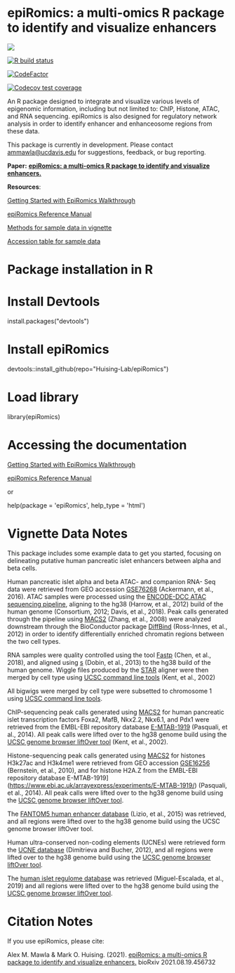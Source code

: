 # epiRomics: a multi-omics R package to identify and visualize enhancers

[![](https://img.shields.io/badge/Altmetric-13-green.svg)](https://www.altmetric.com/details/112068712)

[![R build status](https://github.com/Huising-Lab/epiRomics/workflows/R-CMD-check/badge.svg)](https://github.com/Huising-Lab/epiRomics/actions)

[![CodeFactor](https://www.codefactor.io/repository/github/huising-lab/epiromics/badge)](https://www.codefactor.io/repository/github/huising-lab/epiromics)

 <!-- badges: start -->
  [![Codecov test coverage](https://codecov.io/gh/Huising-Lab/epiRomics/branch/main/graph/badge.svg)](https://codecov.io/gh/Huising-Lab/epiRomics?branch=main)
  <!-- badges: end -->
  
An R package designed to integrate and visualize various levels of epigenomic information, including but not limited to: ChIP, Histone, ATAC, and RNA sequencing. epiRomics is also designed for regulatory network analysis in order to identify enhancer and enhanceosome regions from these data. 

This package is currently in development. Please contact <ammawla@ucdavis.edu> for suggestions, feedback, or bug reporting.

**Paper:** [**epiRomics: a multi-omics R package to identify and visualize enhancers.**](https://www.biorxiv.org/content/10.1101/2021.08.19.456732v1)


**Resources**:

[Getting Started with EpiRomics Walkthrough](https://github.com/Huising-Lab/epiRomics/blob/main/doc/getting-started-with-epiRomics.pdf)

[epiRomics Reference Manual](https://github.com/Huising-Lab/epiRomics/blob/main/doc/getting-started-with-epiRomics-manual.pdf)

[Methods for sample data in vignette](https://www.biorxiv.org/content/biorxiv/early/2021/08/19/2021.08.19.456732/DC1/embed/media-1.docx?download=true)

[Accession table for sample data](https://www.biorxiv.org/content/biorxiv/early/2021/08/19/2021.08.19.456732/DC2/embed/media-2.xlsx?download=true)

# Package installation in R

# Install Devtools
install.packages("devtools")

# Install epiRomics

devtools::install_github(repo="Huising-Lab/epiRomics")


# Load library

library(epiRomics)

# Accessing the documentation

[Getting Started with EpiRomics Walkthrough](https://github.com/Huising-Lab/epiRomics/blob/main/doc/getting-started-with-epiRomics.pdf)

[epiRomics Reference Manual](https://github.com/Huising-Lab/epiRomics/blob/main/doc/getting-started-with-epiRomics-manual.pdf)

or

help(package = 'epiRomics', help_type = 'html')


# Vignette Data Notes

This package includes some example data to get you started, focusing on delineating putative human pancreatic islet enhancers between alpha and beta cells. 

Human pancreatic islet alpha and beta ATAC- and companion RNA- Seq data were retrieved from GEO accession [GSE76268](https://www.ncbi.nlm.nih.gov/geo/query/acc.cgi?acc=GSE76268) (Ackermann, et al., 2016). ATAC samples were processed using the [ENCODE-DCC ATAC sequencing pipeline](https://github.com/ENCODE-DCC/atac-seq-pipeline), aligning to the hg38 (Harrow, et al., 2012) build of the human genome (Consortium, 2012; Davis, et al., 2018). Peak calls generated through the pipeline using [MACS2](https://github.com/macs3-project/MACS) (Zhang, et al., 2008) were analyzed downstream through the BioConductor package [DiffBind](https://bioconductor.org/packages/release/bioc/html/DiffBind.html) (Ross-Innes, et al., 2012) in order to identify differentially enriched chromatin regions between the two cell types. 

RNA samples were quality controlled using the tool [Fastp](https://github.com/OpenGene/fastp) (Chen, et al., 2018), and aligned using [s](https://github.com/alexdobin/STAR) (Dobin, et al., 2013) to the hg38 build of the human genome. Wiggle files produced by the [STAR](https://github.com/alexdobin/STAR) aligner were then merged by cell type using [UCSC command line tools](https://github.com/ENCODE-DCC/kentUtils) (Kent, et al., 2002)

All bigwigs were merged by cell type were subsetted to chromosome 1 using [UCSC command line tools](https://github.com/ENCODE-DCC/kentUtils). 

ChIP-sequencing peak calls generated using [MACS2](https://github.com/macs3-project/MACS) for human pancreatic islet transcription factors Foxa2, MafB, Nkx2.2, Nkx6.1, and Pdx1 were retrieved from the EMBL-EBI repository database [E-MTAB-1919](https://www.ebi.ac.uk/arrayexpress/experiments/E-MTAB-1919/) (Pasquali, et al., 2014). All peak calls were lifted over to the hg38 genome build using the [UCSC genome browser liftOver tool](http://genome.ucsc.edu/cgi-bin/hgLiftOver) (Kent, et al., 2002). 

Histone-sequencing peak calls generated using [MACS2](https://github.com/macs3-project/MACS) for histones H3k27ac and H3k4me1 were retrieved from GEO accession [GSE16256](https://www.ncbi.nlm.nih.gov/geo/query/acc.cgi?acc=GSE16256) (Bernstein, et al., 2010), and for histone H2A.Z from the EMBL-EBI repository database E-MTAB-1919](https://www.ebi.ac.uk/arrayexpress/experiments/E-MTAB-1919/) (Pasquali, et al., 2014). All peak calls were lifted over to the hg38 genome build using the [UCSC genome browser liftOver tool](http://genome.ucsc.edu/cgi-bin/hgLiftOver).


The [FANTOM5 human enhancer database](https://fantom.gsc.riken.jp/5/) (Lizio, et al., 2015) was retrieved, and all regions were lifted over to the hg38 genome build using the UCSC genome browser liftOver tool. 

Human ultra-conserved non-coding elements (UCNEs) were retrieved form the [UCNE database](https://ccg.epfl.ch/UCNEbase/) (Dimitrieva and Bucher, 2012), and all regions were lifted over to the hg38 genome build using the [UCSC genome browser liftOver tool](http://genome.ucsc.edu/cgi-bin/hgLiftOver).

The [human islet regulome database](http://pasqualilab.upf.edu/app/isletregulome) was retrieved (Miguel-Escalada, et al., 2019) and all regions were lifted over to the hg38 genome build using the  [UCSC genome browser liftOver tool](http://genome.ucsc.edu/cgi-bin/hgLiftOver).



# Citation Notes
If you use epiRomics, please cite: 

Alex M. Mawla & Mark O. Huising. (2021). [epiRomics: a multi-omics R package to identify and visualize enhancers.](https://www.biorxiv.org/content/10.1101/2021.08.19.456732v1)  bioRxiv 2021.08.19.456732
  
  

